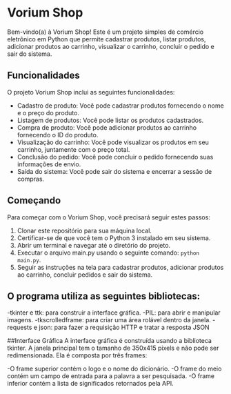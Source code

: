 # Vorium Shop

Bem-vindo(a) à Vorium Shop! Este é um projeto simples de comércio eletrônico em Python que permite cadastrar produtos, listar produtos, adicionar produtos ao carrinho, visualizar o carrinho, concluir o pedido e sair do sistema.

## Funcionalidades

O projeto Vorium Shop inclui as seguintes funcionalidades:

- Cadastro de produto: Você pode cadastrar produtos fornecendo o nome e o preço do produto.
- Listagem de produtos: Você pode listar os produtos cadastrados.
- Compra de produto: Você pode adicionar produtos ao carrinho fornecendo o ID do produto.
- Visualização do carrinho: Você pode visualizar os produtos em seu carrinho, juntamente com o preço total.
- Conclusão do pedido: Você pode concluir o pedido fornecendo suas informações de envio.
- Saída do sistema: Você pode sair do sistema e encerrar a sessão de compras.

## Começando

Para começar com o Vorium Shop, você precisará seguir estes passos:

1. Clonar este repositório para sua máquina local.
2. Certificar-se de que você tem o Python 3 instalado em seu sistema.
3. Abrir um terminal e navegar até o diretório do projeto.
4. Executar o arquivo main.py usando o seguinte comando: `python main.py`.
5. Seguir as instruções na tela para cadastrar produtos, adicionar produtos ao carrinho, concluir pedidos e sair do sistema.

## O programa utiliza as seguintes bibliotecas:
-tkinter e ttk: para construir a interface gráfica.
-PIL: para abrir e manipular imagens.
-tkscrolledframe: para criar uma área rolável dentro da janela.
-requests e json: para fazer a requisição HTTP e tratar a resposta JSON

##Interface Gráfica
A interface gráfica é construída usando a biblioteca tkinter. A janela principal tem o tamanho de 350x415 pixels e não pode ser redimensionada. Ela é composta por três frames:

-O frame superior contém o logo e o nome do dicionário.
-O frame do meio contém um campo de entrada para a palavra a ser pesquisada.
-O frame inferior contém a lista de significados retornados pela API.
